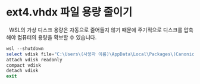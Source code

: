 # ext4.vhdx 파일 용량 줄이기
&nbsp;
WSL의 가상 디스크 용량은 자동으로 줄어들지 않기 때문에 주기적으로 디스크를 압축해야 컴퓨터의 용량을 확보할 수 있습니다.
```Powershell
wsl --shutdown
select vdisk file="C:\Users\(사용자 이름)\AppData\Local\Packages\(CanonicalGroupLimited으로 시작하는 Ubuntu 폴더)\LocalState\ext4.vhdx"
attach vdisk readonly
compact vdisk
detach vdisk
exit
```
